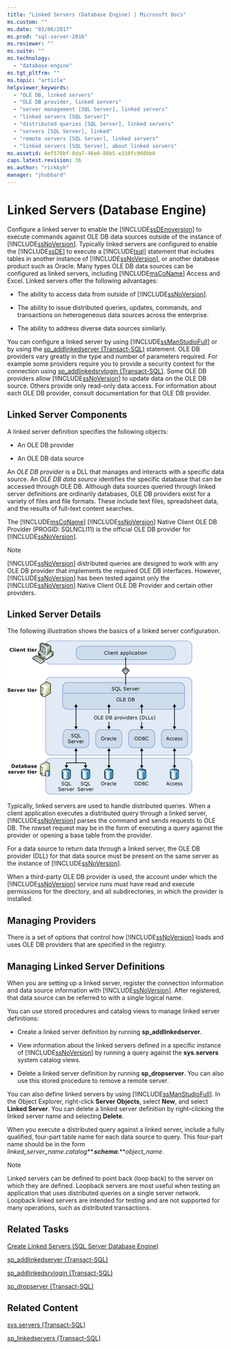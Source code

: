 ```yaml
---
title: "Linked Servers (Database Engine) | Microsoft Docs"
ms.custom: ""
ms.date: "03/06/2017"
ms.prod: "sql-server-2016"
ms.reviewer: ""
ms.suite: ""
ms.technology: 
  - "database-engine"
ms.tgt_pltfrm: ""
ms.topic: "article"
helpviewer_keywords: 
  - "OLE DB, linked servers"
  - "OLE DB provider, linked servers"
  - "server management [SQL Server], linked servers"
  - "linked servers [SQL Server]"
  - "distributed queries [SQL Server], linked servers"
  - "servers [SQL Server], linked"
  - "remote servers [SQL Server], linked servers"
  - "linked servers [SQL Server], about linked servers"
ms.assetid: 6ef578bf-8da7-46e0-88b5-e310fc908bb0
caps.latest.revision: 36
ms.author: "rickbyh"
manager: "jhubbard"
---
```

# Linked Servers (Database Engine)
  Configure a linked server to enable the [!INCLUDE[ssDEnoversion](../../a9notintoc/includes/ssdenoversion-md.md)] to execute commands against OLE DB data sources outside of the instance of [!INCLUDE[ssNoVersion](../../a9notintoc/includes/ssnoversion-md.md)]. Typically linked servers are configured to enable the [!INCLUDE[ssDE](../../a9notintoc/includes/ssde-md.md)] to execute a [!INCLUDE[tsql](../../a9notintoc/includes/tsql-md.md)] statement that includes tables in another instance of [!INCLUDE[ssNoVersion](../../a9notintoc/includes/ssnoversion-md.md)], or another database product such as Oracle. Many types OLE DB data sources can be configured as linked servers, including [!INCLUDE[msCoName](../../a9notintoc/includes/msconame-md.md)] Access and Excel. Linked servers offer the following advantages:  
  
-   The ability to access data from outside of [!INCLUDE[ssNoVersion](../../a9notintoc/includes/ssnoversion-md.md)].  
  
-   The ability to issue distributed queries, updates, commands, and transactions on heterogeneous data sources across the enterprise.  
  
-   The ability to address diverse data sources similarly.  
  
 You can configure a linked server by using [!INCLUDE[ssManStudioFull](../../a9notintoc/includes/ssmanstudiofull-md.md)] or by using the [sp_addlinkedserver &#40;Transact-SQL&#41;](../../relational-databases/reference/system-stored-procedures/sp-addlinkedserver-transact-sql.md) statement. OLE DB providers vary greatly in the type and number of parameters required. For example some providers require you to provide a security context for the connection using [sp_addlinkedsrvlogin &#40;Transact-SQL&#41;](../../relational-databases/reference/system-stored-procedures/sp-addlinkedsrvlogin-transact-sql.md). Some OLE DB providers allow [!INCLUDE[ssNoVersion](../../a9notintoc/includes/ssnoversion-md.md)] to update data on the OLE DB source. Others provide only read-only data access. For information about each OLE DB provider, consult documentation for that OLE DB provider.  
  
## Linked Server Components  
 A linked server definition specifies the following objects:  
  
-   An OLE DB provider  
  
-   An OLE DB data source  
  
 An *OLE DB provider* is a DLL that manages and interacts with a specific data source. An *OLE DB data source* identifies the specific database that can be accessed through OLE DB. Although data sources queried through linked server definitions are ordinarily databases, OLE DB providers exist for a variety of files and file formats. These include text files, spreadsheet data, and the results of full-text content searches.  
  
 The [!INCLUDE[msCoName](../../a9notintoc/includes/msconame-md.md)] [!INCLUDE[ssNoVersion](../../a9notintoc/includes/ssnoversion-md.md)] Native Client OLE DB Provider (PROGID: SQLNCLI11) is the official OLE DB provider for [!INCLUDE[ssNoVersion](../../a9notintoc/includes/ssnoversion-md.md)].  
  
> [!NOTE]  
>  [!INCLUDE[ssNoVersion](../../a9notintoc/includes/ssnoversion-md.md)] distributed queries are designed to work with any OLE DB provider that implements the required OLE DB interfaces. However, [!INCLUDE[ssNoVersion](../../a9notintoc/includes/ssnoversion-md.md)] has been tested against only the [!INCLUDE[ssNoVersion](../../a9notintoc/includes/ssnoversion-md.md)] Native Client OLE DB Provider and certain other providers.  
  
## Linked Server Details  
 The following illustration shows the basics of a linked server configuration.  
  
 ![Client tier, server tier, and database server tier](../../relational-databases/linked-servers/media/lsvr.gif "Client tier, server tier, and database server tier")  
  
 Typically, linked servers are used to handle distributed queries. When a client application executes a distributed query through a linked server, [!INCLUDE[ssNoVersion](../../a9notintoc/includes/ssnoversion-md.md)] parses the command and sends requests to OLE DB. The rowset request may be in the form of executing a query against the provider or opening a base table from the provider.  
  
 For a data source to return data through a linked server, the OLE DB provider (DLL) for that data source must be present on the same server as the instance of [!INCLUDE[ssNoVersion](../../a9notintoc/includes/ssnoversion-md.md)].  
  
 When a third-party OLE DB provider is used, the account under which the [!INCLUDE[ssNoVersion](../../a9notintoc/includes/ssnoversion-md.md)] service runs must have read and execute permissions for the directory, and all subdirectories, in which the provider is installed.  
  
## Managing Providers  
 There is a set of options that control how [!INCLUDE[ssNoVersion](../../a9notintoc/includes/ssnoversion-md.md)] loads and uses OLE DB providers that are specified in the registry.  
  
## Managing Linked Server Definitions  
 When you are setting up a linked server, register the connection information and data source information with [!INCLUDE[ssNoVersion](../../a9notintoc/includes/ssnoversion-md.md)]. After registered, that data source can be referred to with a single logical name.  
  
 You can use stored procedures and catalog views to manage linked server definitions:  
  
-   Create a linked server definition by running **sp_addlinkedserver**.  
  
-   View information about the linked servers defined in a specific instance of [!INCLUDE[ssNoVersion](../../a9notintoc/includes/ssnoversion-md.md)] by running a query against the **sys.servers** system catalog views.  
  
-   Delete a linked server definition by running **sp_dropserver**. You can also use this stored procedure to remove a remote server.  
  
 You can also define linked servers by using [!INCLUDE[ssManStudioFull](../../a9notintoc/includes/ssmanstudiofull-md.md)]. In the Object Explorer, right-click **Server Objects**, select **New**, and select **Linked Server**. You can delete a linked server definition by right-clicking the linked server name and selecting **Delete**.  
  
 When you execute a distributed query against a linked server, include a fully qualified, four-part table name for each data source to query. This four-part name should be in the form *linked_server_name.catalog***.***schema***.***object_name*.  
  
> [!NOTE]  
>  Linked servers can be defined to point back (loop back) to the server on which they are defined. Loopback servers are most useful when testing an application that uses distributed queries on a single server network. Loopback linked servers are intended for testing and are not supported for many operations, such as distributed transactions.  
  
## Related Tasks  
 [Create Linked Servers &#40;SQL Server Database Engine&#41;](../../relational-databases/linked-servers/create-linked-servers-sql-server-database-engine.md)  
  
 [sp_addlinkedserver &#40;Transact-SQL&#41;](../../relational-databases/reference/system-stored-procedures/sp-addlinkedserver-transact-sql.md)  
  
 [sp_addlinkedsrvlogin &#40;Transact-SQL&#41;](../../relational-databases/reference/system-stored-procedures/sp-addlinkedsrvlogin-transact-sql.md)  
  
 [sp_dropserver &#40;Transact-SQL&#41;](../../relational-databases/reference/system-stored-procedures/sp-dropserver-transact-sql.md)  
  
## Related Content  
 [sys.servers &#40;Transact-SQL&#41;](../../relational-databases/reference/system-catalog-views/sys.servers-transact-sql.md)  
  
 [sp_linkedservers &#40;Transact-SQL&#41;](../../relational-databases/reference/system-stored-procedures/sp-linkedservers-transact-sql.md)  
  
  